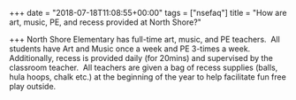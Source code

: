 +++
date = "2018-07-18T11:08:55+00:00"
tags = ["nsefaq"]
title = "How are art, music, PE, and recess provided at North Shore?"

+++
North Shore Elementary has full-time art, music, and PE teachers.  All students have Art and Music once a week and PE 3-times a week.  Additionally, recess is provided daily (for 20mins) and supervised by the classroom teacher.  All teachers are given a bag of recess supplies (balls, hula hoops, chalk etc.) at the beginning of the year to help facilitate fun free play outside.